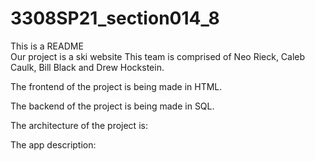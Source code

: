 # 3308SP21_section014_8
This is a README  
Our project is a ski website
This team is comprised of Neo Rieck, Caleb Caulk, Bill Black and Drew Hockstein.

The frontend of the project is being made in HTML.

The backend of the project is being made in SQL.

The architecture of the project is: 

The app description: 
